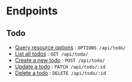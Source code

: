 # Endpoints

## Todo

* [Query resource options](todos/options.md) : `OPTIONS /api/todo/`
* [List all todos](todo/get.md) : `GET /api/todo/`
* [Create a new todo](todo/post.md) : `POST /api/todo/`
* [Update a todo](todo/patch.md) : `PATCH /api/todo/:id`
* [Delete a todo](todo/delete.md) : `DELETE /api/todo/:id`